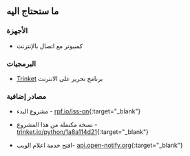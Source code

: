 ## ما ستحتاج اليه

### الأجهزة

+ كمبيوتر مع اتصال بالإنترنت

### البرمجيات

+ [Trinket](https://trinket.io/) برنامج تحرير على الانترنت

### مصادر إضافية

+ مشروع البدء - [rpf.io/iss-on](http://rpf.io/iss-on){:target="_blank"}

+ نسخة مكتملة من هذا المشروع - [trinket.io/python/1a8a114d21](https://trinket.io/python/1a8a114d21){:target="_blank"}

+ افتح خدمة اعلام الويب- [api.open-notify.org](http://api.open-notify.org/){:target="_blank"}